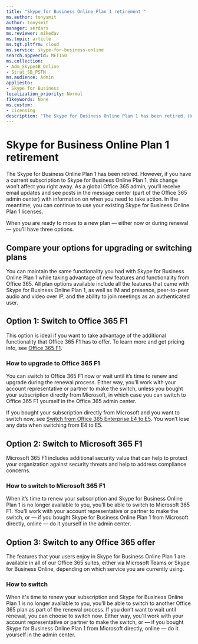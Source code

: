 ```yaml
---
title: "Skype for Business Online Plan 1 retirement "
ms.author: tonysmit
author: tonysmit
manager: serdars
ms.reviewer: mikedav
ms.topic: article
ms.tgt.pltfrm: cloud
ms.service: skype-for-business-online
search.appverid: MET150
ms.collection:
- Adm_Skype4B_Online
- Strat_SB_PSTN
ms.audience: Admin
appliesto:
- Skype for Business
localization_priority: Normal
f1keywords: None
ms.custom:
- Licensing
description: "The Skype for Business Online Plan 1 has been retired. However, if you have a current subscription to Skype for Business Online Plan 1, this change won’t affect you right away. When you are ready to move to a new plan—either now or during renewal—you’ll have three options."
---
```


# Skype for Business Online Plan 1 retirement 

The Skype for Business Online Plan 1 has been retired. However, if you have a current subscription to Skype for Business Online Plan 1, this change won’t affect you right away. As a global Office 365 admin, you’ll receive email updates and see posts in the message center (part of the Office 365 admin center) with information on when you need to take action. In the meantime, you can continue to use your existing Skype for Business Online Plan 1 licenses.

When you are ready to move to a new plan — either now or during renewal — you’ll have three options.

## Compare your options for upgrading or switching plans 

You can maintain the same functionality you had with Skype for Business Online Plan 1 while taking advantage of new features and functionality from Office 365. All plan options available include all the features that came with Skype for Business Online Plan 1, as well as IM and presence, peer-to-peer audio and video over IP, and the ability to join meetings as an authenticated user.


## Option 1: Switch to Office 365 F1

This option is ideal if you want to take advantage of the additional functionality that Office 365 F1 has to offer. To learn more and get pricing info, see [Office 365 F1](https://go.microsoft.com/fwlink/p/?LinkId=708644).


### How to upgrade to Office 365 F1 

You can switch to Office 365 F1 now or wait until it’s time to renew and upgrade during the renewal process. Either way, you’ll work with your account representative or partner to make the switch, unless you bought your subscription directly from Microsoft, in which case you can switch to Office 365 F1 yourself in the Office 365 admin center.

If you bought your subscription directly from Microsoft and you want to switch now, see [Switch from Office 365 Enterprise E4 to E5](https://support.office.com/en-us/article/switch-from-office-365-enterprise-e4-to-e5-fe5fc2ab-f8ec-43af-b6e5-3ebe3ddd3731). You won’t lose any data when switching from E4 to E5.

## Option 2: Switch to Microsoft 365 F1

Microsoft 365 F1 includes additional security value that can help to protect your organization against security threats and help to address compliance concerns. 

### How to switch to Microsoft 365 F1  

When it’s time to renew your subscription and Skype for Business Online Plan 1 is no longer available to you, you’ll be able to switch to Microsoft 365 F1. You’ll work with your account representative or partner to make the switch, or — if you bought Skype for Business Online Plan 1 from Microsoft directly, online — do it yourself in the admin center.
 
## Option 3: Switch to any Office 365 offer

The features that your users enjoy in Skype for Business Online Plan 1 are available in all of our Office 365 suites, either via Microsoft Teams or Skype for Business Online, depending on which service you are currently using. 

### How to switch 

When it's time to renew your subscription and Skype for Business Online Plan 1 is no longer available to you, you’ll be able to switch to another Office 365 plan as part of the renewal process. If you don’t want to wait until renewal, you can choose to switch now. Either way, you'll work with your account representative or partner to make the switch, or — if you bought Skype for Business Online Plan 1 from Microsoft directly, online — do it yourself in the admin center.
